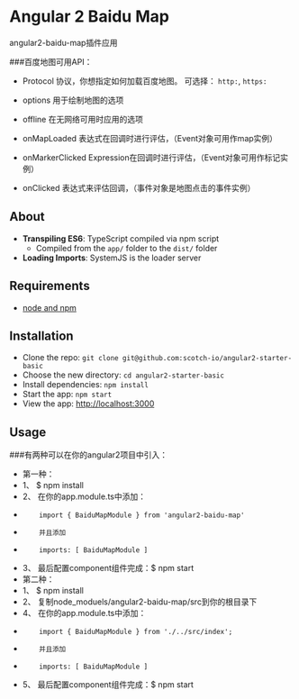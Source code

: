 # Angular 2 Baidu Map

angular2-baidu-map插件应用

###百度地图可用API：

- Protocol            协议，你想指定如何加载百度地图。 可选择： <code  >http:</code>, <code  >https:</code>
- options           用于绘制地图的选项

- offline               在无网络可用时应用的选项
- onMapLoaded           表达式在回调时进行评估，（Event对象可用作map实例）
- onMarkerClicked       Expression在回调时进行评估，（Event对象可用作标记实例）
- onClicked         表达式来评估回调，（事件对象是地图点击的事件实例）

## About

- **Transpiling ES6**: TypeScript compiled via npm script
    + Compiled from the `app/` folder to the `dist/` folder
- **Loading Imports**: SystemJS is the loader server

## Requirements

- [node and npm](https://nodejs.org)

## Installation

- Clone the repo: `git clone git@github.com:scotch-io/angular2-starter-basic`
- Choose the new directory: `cd angular2-starter-basic`
- Install dependencies: `npm install`
- Start the app: `npm start`
- View the app: <http://localhost:3000>

## Usage

###有两种可以在你的angular2项目中引入：
- 第一种：
- 1、 $ npm install
- 2、 在你的app.module.ts中添加：
-         import { BaiduMapModule } from 'angular2-baidu-map'
-         并且添加
-         imports: [ BaiduMapModule ]
- 3、 最后配置component组件完成：$ npm start 
- 第二种：
- 1、 $ npm install
- 2、 复制node_moduels/angular2-baidu-map/src到你的根目录下
- 4、 在你的app.module.ts中添加：
-         import { BaiduMapModule } from './../src/index';
-         并且添加
-         imports: [ BaiduMapModule ]
- 5、 最后配置component组件完成：$ npm start 